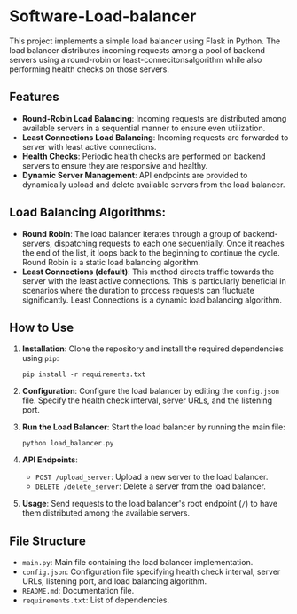 # Software-Load-balancer
This project implements a simple load balancer using Flask in Python. The load balancer distributes incoming requests among a pool of backend servers using a round-robin or least-connecitonsalgorithm while also performing health checks on those servers.

## Features

- **Round-Robin Load Balancing**: Incoming requests are distributed among available servers in a sequential manner to ensure even utilization.
- **Least Connections Load Balancing**: Incoming requests are forwarded to server with least active connections.
- **Health Checks**: Periodic health checks are performed on backend servers to ensure they are responsive and healthy.
- **Dynamic Server Management**: API endpoints are provided to dynamically upload and delete available servers from the load balancer.

## Load Balancing Algorithms:
- **Round Robin**: The load balancer iterates through a group of backend-servers, dispatching requests to each one sequentially. Once it reaches the end of the list, it loops back to the beginning to continue the cycle. Round Robin is a static load balancing algorithm.
- **Least Connections (default)**: This method directs traffic towards the server with the least active connections. This is particularly beneficial in scenarios where the duration to process requests can fluctuate significantly. Least Connections is a dynamic load balancing algorithm.

## How to Use

1. **Installation**: Clone the repository and install the required dependencies using `pip`:
    ```
    pip install -r requirements.txt
    ```

2. **Configuration**: Configure the load balancer by editing the `config.json` file. Specify the health check interval, server URLs, and the listening port.

3. **Run the Load Balancer**: Start the load balancer by running the main file:
    ```
    python load_balancer.py
    ```

4. **API Endpoints**:
    - `POST /upload_server`: Upload a new server to the load balancer.
    - `DELETE /delete_server`: Delete a server from the load balancer.

5. **Usage**: Send requests to the load balancer's root endpoint (`/`) to have them distributed among the available servers.

## File Structure

- `main.py`: Main file containing the load balancer implementation.
- `config.json`: Configuration file specifying health check interval, server URLs, listening port, and load balancing algorithm.
- `README.md`: Documentation file.
- `requirements.txt`: List of dependencies.




